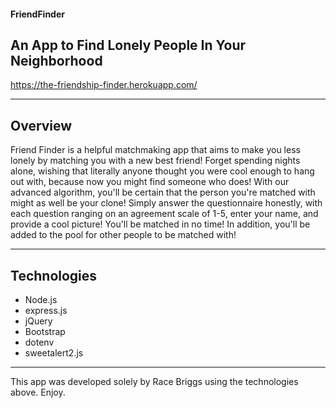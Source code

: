 #### FriendFinder
## An App to Find Lonely People In Your Neighborhood

https://the-friendship-finder.herokuapp.com/

-------------------------------------------------------------------------------------------------------------------------------------------

## Overview

Friend Finder is a helpful matchmaking app that aims to make you less lonely by matching you with a new best friend! Forget spending nights alone, wishing that literally anyone thought you were cool enough to hang out with, because now you might find someone who does! With our advanced algorithm, you'll be certain that the person you're matched with might as well be your clone! Simply answer the questionnaire honestly, with each question ranging on an agreement scale of 1-5, enter your name, and provide a cool picture! You'll be matched in no time! In addition, you'll be added to the pool for other people to be matched with!

-------------------------------------------------------------------------------------------------------------------------------------------

## Technologies

* Node.js
* express.js
* jQuery
* Bootstrap
* dotenv
* sweetalert2.js

-------------------------------------------------------------------------------------------------------------------------------------------

This app was developed solely by Race Briggs using the technologies above. Enjoy.
